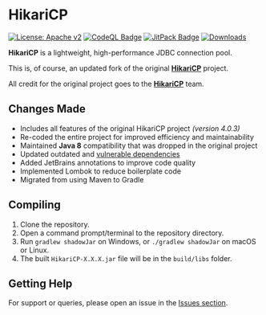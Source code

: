 # HikariCP

[![License: Apache v2](https://img.shields.io/badge/License-Apache_2.0-blue.svg)](https://opensource.org/license/apache-2-0)
[![CodeQL Badge](https://github.com/Foulest/HikariCP/actions/workflows/codeql.yml/badge.svg)](https://github.com/Foulest/HikariCP/actions/workflows/codeql.yml)
[![JitPack Badge](https://jitpack.io/v/Foulest/HikariCP.svg)](https://jitpack.io/#Foulest/HikariCP)
[![Downloads](https://img.shields.io/github/downloads/Foulest/HikariCP/total.svg)](https://github.com/Foulest/HikariCP/releases)

**HikariCP** is a lightweight, high-performance JDBC connection pool.

This is, of course, an updated fork of the original **[HikariCP](https://github.com/brettwooldridge/HikariCP)** project.

All credit for the original project goes to the
**[HikariCP](https://github.com/brettwooldridge/HikariCP/graphs/contributors)** team.

## Changes Made

- Includes all features of the original HikariCP project *(version 4.0.3)*
- Re-coded the entire project for improved efficiency and maintainability
- Maintained **Java 8** compatibility that was dropped in the original project
- Updated outdated and [vulnerable dependencies](https://mvnrepository.com/artifact/com.zaxxer/HikariCP/4.0.3)
- Added JetBrains annotations to improve code quality
- Implemented Lombok to reduce boilerplate code
- Migrated from using Maven to Gradle

## Compiling

1. Clone the repository.
2. Open a command prompt/terminal to the repository directory.
3. Run `gradlew shadowJar` on Windows, or `./gradlew shadowJar` on macOS or Linux.
4. The built `HikariCP-X.X.X.jar` file will be in the `build/libs` folder.

## Getting Help

For support or queries, please open an issue in the [Issues section](https://github.com/Foulest/HikariCP/issues).
